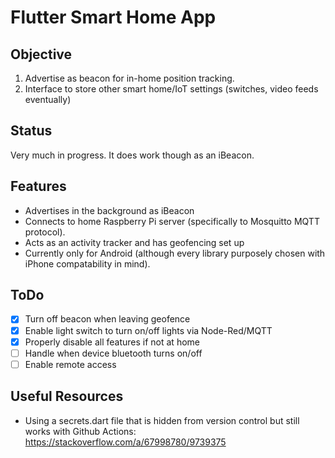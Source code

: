 # Flutter Smart Home App

## Objective

1. Advertise as beacon for in-home position tracking.
2. Interface to store other smart home/IoT settings (switches, video feeds eventually)

## Status

Very much in progress. It does work though as an iBeacon.

## Features

* Advertises in the background as iBeacon
* Connects to home Raspberry Pi server (specifically to Mosquitto MQTT protocol).
* Acts as an activity tracker and has geofencing set up
* Currently only for Android (although every library purposely chosen with iPhone compatability in mind).

## ToDo
- [x] Turn off beacon when leaving geofence
- [x] Enable light switch to turn on/off lights via Node-Red/MQTT
- [x] Properly disable all features if not at home
- [ ] Handle when device bluetooth turns on/off
- [ ] Enable remote access

## Useful Resources

* Using a secrets.dart file that is hidden from version control but still works with Github Actions: https://stackoverflow.com/a/67998780/9739375
